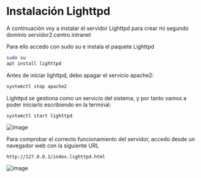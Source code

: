 
# Instalación Lighttpd

A continuación voy a instalar el servidor Lighttpd para crear mi segundo dominio servidor2.centro.intranet

Para ello accedo con sudo su e instala el paquete Lighttpd

```bash
sudo su
apt install lighttpd
```

Antes de iniciar lighttpd, debo apagar el servicio apache2:

```bash
systemctl stop apache2
```

Lighttpd se gestiona como un servicio del sistema, y por tanto vamos a poder iniciarlo escribiendo en la terminal:

```bash
systemctl start lighttpd
```

![image](https://user-images.githubusercontent.com/91189372/205490968-0df7cfe2-6502-49b2-a521-10aad49636f2.png)

Para comprobar el correcto funcionamiento del servidor, accedo desde un navegador web con la siguiente URL

```
http://127.0.0.1/index.lighttpd.html
```

![image](https://user-images.githubusercontent.com/91189372/205491658-d1fe30f2-dd10-4bdc-96c3-c5465288d718.png)
